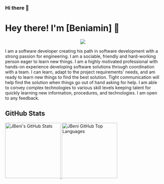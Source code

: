 ### Hi there 👋

<!--
**JBeni/JBeni** is a ✨ _special_ ✨ repository because its `README.md` (this file) appears on your GitHub profile.

Here are some ideas to get you started:

- 🔭 I’m currently working on ...
- 🌱 I’m currently learning ...
- 👯 I’m looking to collaborate on ...
- 🤔 I’m looking for help with ...
- 💬 Ask me about ...
- 📫 How to reach me: ...
- 😄 Pronouns: ...
- ⚡ Fun fact: ...
-->

# Hey there! I'm [Beniamin] 👋

<p align="center">
    <a href="https://linkedin.com/in/beniamin-jitca"><img src="https://img.shields.io/badge/-LinkedIn-2D2B55?style=flat-square&logo=linkedin&logoColor=white"/></a>
</p>

I am a software developer creating his path in software development with a strong passion for engineering. I am a sociable, friendly and hard-working person eager to learn new things. I am a highly motivated professional with hands-on experience developing software solutions through coordination with a team. I can learn, adapt to the project requirements' needs, and am ready to learn new things to find the best solution. Tight communication will help find the solution when things go out of hand asking for help. I am able to convey complex technologies to various skill levels keeping talent for quickly learning new information, procedures, and technologies. I am open to any feedback.

## GitHub Stats

<a href="https://github.com/JBeni">
  <img height="180em" src="https://github-readme-stats.vercel.app/api?username=JBeni&show_icons=true&theme=shades-of-purple&count_private=true" alt="JBeni's GitHub Stats" />
  <img height="180em" src="https://github-readme-stats.vercel.app/api/top-langs/?username=JBeni&theme=shades-of-purple&layout=compact" 
    alt="JBeni GitHub Top Languages" />
</a>
